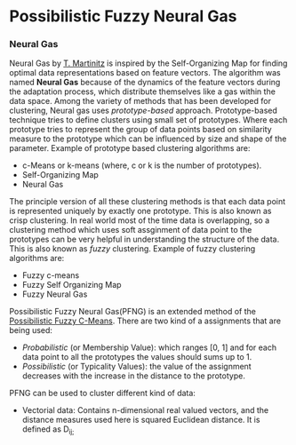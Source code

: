 # Possibilistic Fuzzy Neural Gas
### Neural Gas
 Neural Gas by [T. Martinitz](http://ftp.ks.uiuc.edu/Publications/Papers/PDF/MART91B/MART91B.pdf) is inspired by the Self-Organizing Map for finding optimal data representations based on feature vectors. The algorithm was named **Neural Gas** because of the dynamics of the feature vectors during the adaptation process, which distribute themselves like a gas within the data space. Among the variety of methods that has been developed for clustering, Neural gas uses *prototype-based* approach. Prototype-based technique tries to define clusters using small set of prototypes. Where each prototype tries to represent the group of data points based on similarity measure to the prototype which can be influenced by size and shape of the parameter. Example of prototype based clustering algorithms are:
 
 - c-Means or k-means (where, c or k is the number of prototypes).
 - Self-Organizing Map
 - Neural Gas
 
 The principle version of all these clustering methods is that each data point is represented uniquely by exactly one prototype. This is also known as crisp clustering. In real world most of the time data is overlapping, so a clustering method which uses soft assginment of data point to the prototypes can be very helpful in understanding the structure of the data. This is also known as *fuzzy* clustering. Example of fuzzy clustering algorithms are: 

 - Fuzzy c-means
 - Fuzzy Self Organizing Map
 - Fuzzy Neural Gas
 
 Possibilistic Fuzzy Neural Gas(PFNG) is an extended method of the [Possibilistic Fuzzy C-Means](https://ieeexplore.ieee.org/stamp/stamp.jsp?tp=&arnumber=1492404). There are two kind of a assignments that are being used:
  - *Probabilistic* (or Membership Value): which ranges [0, 1] and for each data point to all the prototypes the values should sums up to 1.
  - *Possibilistic* (or Typicality Values): the value of the assignment decreases with the increase in the distance to the prototype.

PFNG can be used to cluster different kind of data:
 - Vectorial data: Contains n-dimensional real valued vectors, and the distance measures used here is squared Euclidean distance. It is defined as D<sub>ij;</sub>
